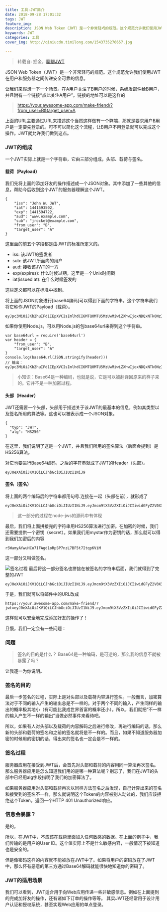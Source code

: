 ```yaml
---
title: 工具-JWT简介
date: 2018-09-28 17:01:32
tags: JWT
feature_img:
description: JSON Web Token（JWT）是一个非常轻巧的规范。这个规范允许我们使用JWT在用户和服务器之间传递安全可靠的信息。
keywords: JWT
categories: 工具
cover_img: http://qiniucdn.timilong.com/1543735276657.jpg

---
```


> 转载自: 掘金，[聊聊JWT](https://juejin.im/post/5baba6466fb9a05cdc499192?utm_source=gold_browser_extension)

JSON Web Token（JWT）是一个非常轻巧的规范。这个规范允许我们使用JWT在用户和服务器之间传递安全可靠的信息。

让我们来假想一下一个场景。在A用户关注了B用户的时候，系统发邮件给B用户，并且附有一个链接“点此关注A用户”。链接的地址可以是这样的
> https://your.awesome-app.com/make-friend/?from_user=B&target_user=A

上面的URL主要通过URL来描述这个当然这样做有一个弊端，那就是要求用户B用户是一定要先登录的。可不可以简化这个流程，让B用户不用登录就可以完成这个操作。JWT就允许我们做到这点。

### JWT的组成
一个JWT实际上就是一个字符串，它由三部分组成，头部、载荷与签名。

#### 载荷（Payload）
我们先将上面的添加好友的操作描述成一个JSON对象。其中添加了一些其他的信息，帮助今后收到这个JWT的服务器理解这个JWT。
```
{
    "iss": "John Wu JWT",
    "iat": 1441593502,
    "exp": 1441594722,
    "aud": "www.example.com",
    "sub": "jrocket@example.com",
    "from_user": "B",
    "target_user": "A"
}
```
这里面的前五个字段都是由JWT的标准所定义的。

- iss: 该JWT的签发者
- sub: 该JWT所面向的用户
- aud: 接收该JWT的一方
- exp(expires): 什么时候过期，这里是一个Unix时间戳
- iat(issued at): 在什么时候签发的

这些定义都可以在标准中找到。

将上面的JSON对象进行[base64编码]可以得到下面的字符串。这个字符串我们将它称作JWT的Payload（载荷）。
```
eyJpc3MiOiJKb2huIFd1IEpXVCIsImlhdCI6MTQ0MTU5MzUwMiwiZXhwIjoxNDQxNTk0NzIyLCJhdWQiOiJ3d3cuZXhhbXBsZS5jb20iLCJzdWIiOiJqcm9ja2V0QGV4YW1wbGUuY29tIiwiZnJvbV91c2VyIjoiQiIsInRhcmdldF91c2VyIjoiQSJ9
```
如果你使用Node.js，可以用Node.js的包base64url来得到这个字符串。
```
var base64url = require('base64url')
var header = {
    "from_user": "B",
    "target_user": "A"
}
console.log(base64url(JSON.stringify(header)))
// 输出：eyJpc3MiOiJKb2huIFd1IEpXVCIsImlhdCI6MTQ0MTU5MzUwMiwiZXhwIjoxNDQxNTk0NzIyLCJhdWQiOiJ3d3cuZXhhbXBsZS5jb20iLCJzdWIiOiJqcm9ja2V0QGV4YW1wbGUuY29tIiwiZnJvbV91c2VyIjoiQiIsInRhcmdldF91c2VyIjoiQSJ9
```
> 小知识：Base64是一种编码，也就是说，它是可以被翻译回原来的样子来的。它并不是一种加密过程。

#### 头部（Header）
JWT还需要一个头部，头部用于描述关于该JWT的最基本的信息，例如其类型以及签名所用的算法等。这也可以被表示成一个JSON对象。
```
{
  "typ": "JWT",
  "alg": "HS256"
}
```
在这里，我们说明了这是一个JWT，并且我们所用的签名算法（后面会提到）是HS256算法。

对它也要进行Base64编码，之后的字符串就成了JWT的Header（头部）。
```
eyJ0eXAiOiJKV1QiLCJhbGciOiJIUzI1NiJ9
```

#### 签名（签名）
将上面的两个编码后的字符串都用句号.连接在一起（头部在前），就形成了
```
eyJ0eXAiOiJKV1QiLCJhbGciOiJIUzI1NiJ9.eyJmcm9tX3VzZXIiOiJCIiwidGFyZ2V0X3VzZXIiOiJBIn0
```

> 这一部分的过程在node-jws的源码中有体现

最后，我们将上面拼接完的字符串用HS256算法进行加密。在加密的时候，我们还需要提供一个密钥（secret）。如果我们用mystar作为密钥的话，那么就可以得到我们加密后的内容
```
rSWamyAYwuHCo7IFAgd1oRpSP7nzL7BF5t7ItqpKViM
```
这一部分又叫做签名。

![签名过程](http://blog.leapoahead.com/2015/09/06/understanding-jwt/sig1.png)
最后将这一部分签名也拼接在被签名的字符串后面，我们就得到了完整的JWT
```
eyJ0eXAiOiJKV1QiLCJhbGciOiJIUzI1NiJ9.eyJmcm9tX3VzZXIiOiJCIiwidGFyZ2V0X3VzZXIiOiJBIn0.rSWamyAYwuHCo7IFAgd1oRpSP7nzL7BF5t7ItqpKViM
```
于是，我们就可以将邮件中的URL改成
```
https://your.awesome-app.com/make-friend/?jwt=eyJ0eXAiOiJKV1QiLCJhbGciOiJIUzI1NiJ9.eyJmcm9tX3VzZXIiOiJCIiwidGFyZ2V0X3VzZXIiOiJBIn0.rSWamyAYwuHCo7IFAgd1oRpSP7nzL7BF5t7ItqpKViM
```
这样就可以安全地完成添加好友的操作了！

且慢，我们一定会有一些问题：

### 问题
> 签名的目的是什么？
> Base64是一种编码，是可逆的，那么我的信息不就被暴露了吗？

让我逐一为你说明。

### 签名的目的
最后一步签名的过程，实际上是对头部以及载荷内容进行签名。一般而言，加密算法对于不同的输入产生的输出总是不一样的。对于两个不同的输入，产生同样的输出的概率极其地小（有可能比我成世界首富的概率还小）。所以，我们就把“不一样的输入产生不一样的输出”当做必然事件来看待吧。

所以，如果有人对头部以及载荷的内容解码之后进行修改，再进行编码的话，那么新的头部和载荷的签名和之前的签名就将是不一样的。而且，如果不知道服务器加密的时候用的密钥的话，得出来的签名也一定会是不一样的。

### 签名过程
服务器应用在接受到JWT后，会首先对头部和载荷的内容用同一算法再次签名。那么服务器应用是怎么知道我们用的是哪一种算法呢？别忘了，我们在JWT的头部中已经用alg字段指明了我们的加密算法了。

如果服务器应用对头部和载荷再次以同样方法签名之后发现，自己计算出来的签名和接受到的签名不一样，那么就说明这个Token的内容被别人动过的，我们应该拒绝这个Token，返回一个HTTP 401 Unauthorized响应。

### 信息会暴露？
是的。

所以，在JWT中，不应该在载荷里面加入任何敏感的数据。在上面的例子中，我们传输的是用户的User ID。这个值实际上不是什么敏感内容，一般情况下被知道也是安全的。

但是像密码这样的内容就不能被放在JWT中了。如果将用户的密码放在了JWT中，那么怀有恶意的第三方通过Base64解码就能很快地知道你的密码了。

### JWT的适用场景
我们可以看到，JWT适合用于向Web应用传递一些非敏感信息。例如在上面提到的完成加好友的操作，还有诸如下订单的操作等等。
其实JWT还经常用于设计用户认证和授权系统，甚至实现Web应用的单点登录。

